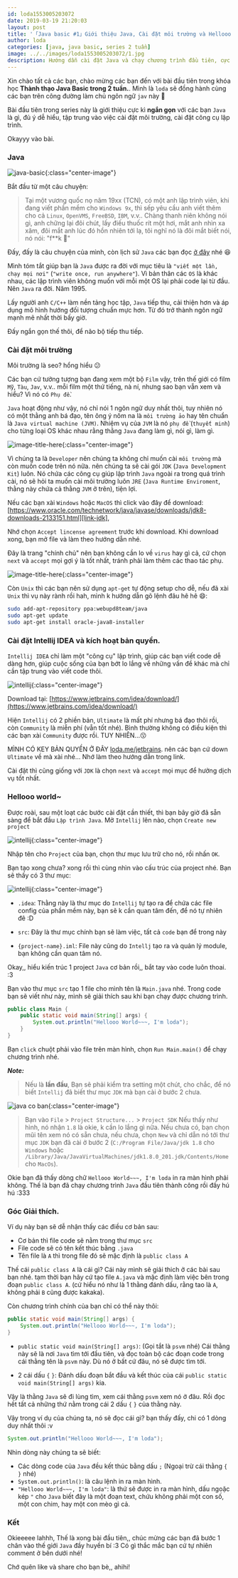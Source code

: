 ```yaml
---
id: loda1553005203072
date: 2019-03-19 21:20:03
layout: post
title: '「Java basic #1」Giới thiệu Java, Cài đặt môi trường và Hellooo world~'
author: loda
categories: [java, java basic, series 2 tuần]
image: ../../images/loda1553005203072/1.jpg
description: Hướng dẫn cài đặt Java và chạy chương trình đầu tiên, cực dễ hiểu
---
```


Xin chào tất cả các bạn, chào mừng các bạn đến với bài đầu tiên trong khóa học **Thành thạo Java Basic trong 2 tuần.**. Mình là `loda` sẽ đồng hành cùng các bạn trên công đường làm chủ ngôn ngữ `jav` này 🤗

Bài đầu tiên trong series này là giới thiệu cực kì **ngắn gọn** với các bạn `Java` là gì, đủ ý dễ hiểu, tập trung vào việc cài đặt môi trường, cài đặt công cụ lập trình. 

Okayyy vào bài.

### Java

![java-basic](../../images/loda1553005203072/4.jpg){:class="center-image"}

Bắt đầu từ một câu chuyện: 

> Tại một vương quốc nọ năm 19xx (TCN), có một anh lập trình viên, khi đang viết phần mềm cho `Windows 9x`, thì sếp yêu cầu anh viết thêm cho cả `Linux`, `OpenVMS`, `FreeBSD`, `IBM`, v.v.. Chàng thanh niên không nói gì, anh chững lại đôi chút, lấy điếu thuốc rít một hơi, mắt anh nhìn xa xăm, đôi mắt anh lúc đó hồn nhiên tới lạ, tôi nghĩ nó là đôi mắt biết nói, nó nói: "f**k 🙂"

Đấy, đấy là câu chuyện của mình, còn lịch sử `Java` các bạn đọc [ở đây][java-wiki] nhé 😆

 Mình tóm tắt giúp bạn là `Java` được ra đời với mục tiêu là `"viết một lần, chạy mọi nơi"` (`"write once, run anywhere"`). Vì bản thân các `OS` là khác nhau, các lập trình viên không muốn với mỗi một OS lại phải code lại từ đầu. Nên `Java` ra đời. Năm 1995. 
 
 Lấy người anh `C/C++` làm nền tảng học tập, `Java` tiếp thu, cải thiện hơn và áp dụng mô hình hướng đối tượng chuẩn mực hơn. Từ đó trở thành ngôn ngữ mạnh mẽ nhất thời bấy giờ.

Đấy ngắn gọn thế thôi, để não bộ tiếp thu tiếp.

### Cài đặt môi trường

Môi trường là seo? hổng hiểu 😕

Các bạn cứ tưởng tượng bạn đang xem một bộ `Film` vậy, trên thế giới có film `Mỹ`, `Tàu`, `Jav`, v.v.. mỗi film một thứ tiếng, nà ní, nhưng sao bạn vẫn xem và hiểu? Vì nó có `Phụ đề`.

`Java` hoạt động như vậy, nó chỉ nói 1 ngôn ngữ duy nhất thôi, tuy nhiên nó có một thằng anh bá đạo, tên ông ý nôm na là `môi trường ảo` hay tên chuẩn là `Java virtual machine (JVM)`. Nhiệm vụ của `JVM` là nó `phụ đề` (`thuyết minh`) cho từng loại OS khác nhau rằng thằng `Java` đang làm gì, nói gì, làm gì.

![image-title-here](../../images/loda1553005203072/2.png){:class="center-image"}

Vì chúng ta là `Developer` nên chúng ta không chỉ muốn cài `môi trường` mà còn muốn code trên nó nữa. nên chúng ta sẽ cài gói `JDK` (`Java Development Kit`) luôn. Nó chứa các công cụ giúp lập trình `Java` ngoài ra trong quá trình cài, nó sẽ hỏi ta muốn cài môi trường luôn `JRE` (`Java Runtime Enviroment`, thằng này chứa cả thằng `JVM` ở trên), tiện lợi.

Nếu các bạn xài `Windows` hoặc `MacOS` thì click vào đây để download:
 [https://www.oracle.com/technetwork/java/javase/downloads/jdk8-downloads-2133151.html][link-jdk], 
 
 Nhớ chọn `Accept lincense agreement` trước khi download. Khi download xong, bạn mở file và làm theo hướng dẫn nhé. 

Đây là trang "chính chủ" nên bạn không cần lo về `virus` hay gì cả, cứ chọn `next` và `accept` mọi gợi ý là tốt nhất, tránh phải làm thêm các thao tác phụ.

![image-title-here](../../images/loda1553005203072/3.jpg){:class="center-image"}

Còn `Unix` thì các bạn nên sử dụng `apt-get` tự động setup cho dễ, nếu đã xài `Unix` thì vụ này rành rồi hah, mình k hướng dẫn gõ lệnh đâu hê hê 😄:

```bash
sudo add-apt-repository ppa:webupd8team/java
sudo apt-get update
sudo apt-get install oracle-java8-installer
```

### Cài đặt Intellij IDEA và kích hoạt bản quyền.

`Intellij IDEA` chỉ làm một "công cụ" lập trình, giúp các bạn viết code dễ dàng hơn, giúp cuộc sống của bạn bớt lo lắng về những vấn đề khác mà chỉ cần tập trung vào viết code thôi.

![intellij](../../images/loda1553005203072/5.png){:class="center-image"}

Download tại: [https://www.jetbrains.com/idea/download/](https://www.jetbrains.com/idea/download/)

Hiện `Intellij` có 2 phiền bản, `Ultimate` là mất phí nhưng bá đạo thôi rồi, còn `Community` là miễn phí (vẫn tốt nhé). Bình thường không có điều kiện thì các bạn xài `Community` được rồi. TUY NHIÊN...😗

MÌNH CÓ KEY BẢN QUYỀN Ở ĐÂY [loda.me/jetbrains][link-key]. nên các bạn cứ down `Ultimate` về mà xài nhé... Nhớ làm theo hướng dẫn trong link.

Cài đặt thì cũng giống với `JDK` là chọn `next` và `accept` mọi mục để hưởng dịch vụ tốt nhất.

### Hellooo world~

Được roài, sau một loạt các bước cài đặt cần thiết, thì bạn bây giờ đã sẵn sàng để bắt đầu `Lập trình Java`. Mở `Intellij` lên nào, chọn `Create new project`

![intellij](../../images/loda1553005203072/5.jpg){:class="center-image"}

Nhập tên cho `Project` của bạn, chọn thư mục lưu trữ cho nó, rồi nhấn `OK`.

Bạn tạo xong chưa? xong rồi thì cùng nhìn vào cấu trúc của project nhé.
Bạn sẽ thấy có 3 thư mục:

![intellij](../../images/loda1553005203072/6.jpg){:class="center-image"}

* `.idea`: Thằng này là thư mục do `Intellij` tự tạo ra để chứa các file config của phần mềm này, bạn sẽ k cần quan tâm đến, để nó tự nhiên đê :D 

* `src`: Đây là thư mục chính bạn sẽ làm việc, tất cả `code` bạn để trong này

* `{project-name}.iml`: File này cũng do `Intellj` tạo ra và quản lý module, bạn không cần quan tâm nó.

Okay,, hiểu kiến trúc 1 project `Java` cơ bản rồi,, bắt tay vào code luôn thoai. :3 

Bạn vào thư mục `src` tạo 1 file cho mình tên là `Main.java` nhé.
Trong code bạn sẽ viết như này, mình sẽ giải thích sau khi bạn chạy được chương trình.

```java
public class Main {
    public static void main(String[] args) {
        System.out.println("Hellooo World~~~, I'm loda");
    }
}
```

Bạn `click` chuột phải vào file trên màn hình, chọn `Run Main.main()` để chạy chương trình nhé.


**_Note:_**

> Nếu là **lần đầu**, Bạn sẽ phải kiểm tra setting một chút, cho chắc, để nó biết `Intellij` đã biết thư mục `JDK` mà bạn cài ở bước 2 chưa.

![java co ban](../../images/loda1553005203072/6.png){:class="center-image"}

> Bạn vào `File` > `Project Structure...` > `Project SDK`
Nếu thấy như hình, nó nhận `1.8` là okie, k cần lo lắng gì nữa. Nếu chưa có, bạn chọn mũi tên xem nó có sẵn chưa, nếu chưa, chọn `New` và chỉ dẫn nó tới thư mục `JDK` bạn đã cài ở bước 2 (`C:/Program File/Java/jdk 1.8` cho `Windows` hoặc `/Library/Java/JavaVirtualMachines/jdk1.8.0_201.jdk/Contents/Home` cho `MacOs`).

Okie bạn đã thấy dòng chữ `Hellooo World~~~, I'm loda` in ra màn hình phải không. Thế là bạn đã chạy chương trình `Java` đầu tiên thành công rồi đấy hú hú :333

### Góc Giải thích. 

Ví dụ này bạn sẽ dễ nhận thấy các điều cơ bản sau:

* Cơ bản thì file code sẽ nằm trong thư mục `src`
* File code sẽ có tên kết thúc bằng `.java`
* Tên file là `A` thì trong file đó sẽ mặc định là `public class A`

Thế cái `public class A` là cái gì? Cái này mình sẽ giải thich ở các bài sau bạn nhé. tạm thời bạn hãy cứ tạo file `A.java` và mặc định làm việc bên trong đoạn `public class A`. (cứ hiểu nó như là 1 thằng đánh dấu, rằng tao là `A`, không phải `B` cũng được kakaka).

Còn chương trình chính của bạn chỉ có thể này thôi:
```java
public static void main(String[] args) {
    System.out.println("Hellooo World~~~, I'm loda");
}
```

* `public static void main(String[] args)`: (Gọi tắt là `psvm` nhé) Cái thằng này sẽ là nơi `Java` tìm tới đầu tiên, và đọc toàn bộ các đoạn code trong cái thằng tên là `psvm` này. Dù nó ở bất cứ đâu, nó sẽ được tìm tới.

* 2 cái dấu `{` `}`: Đánh dấu đoạn bắt đầu và kết thúc của cái `public static void main(String[] args)` kia.

Vậy là thằng `Java` sẽ đi lùng tìm, xem cái thằng `psvm` xem nó ở đâu. Rồi đọc hết tất cả những thứ nằm trong cái 2 dấu `{` `}` của thằng này.

Vậy trong ví dụ của chúng ta, nó sẽ đọc cái gì? bạn thấy đấy, chi có 1 dòng duy nhất thôi :v

```java
System.out.println("Hellooo World~~~, I'm loda");
```
Nhìn dòng này chúng ta sẽ biết:
* Các dòng code của `Java` đều kết thúc bằng dấu `;` (Ngoại trừ cái thằng `{` `}` nhé)
* `System.out.println()`: là câu lệnh in ra màn hình.
* `"Hellooo World~~~, I'm loda"`: là thứ sẽ được in ra màn hình, dấu ngoặc kép `"` cho `Java` biết đây là một đoạn text, chứu không phải một con số, một con chim, hay một con mèo gì cả.

### Kết

Okieeeee lahhh, Thế là xong bài đầu tiên,, chúc mừng các bạn đã bước 1 chân vào thế giới `Java` đầy huyền bí :3 Có gì thắc mắc bạn cứ tự nhiên comment ở bên dưới nhé!

Chớ quên like và share cho bạn bè,, ahihi!


[java-wiki]: https://vi.wikipedia.org/wiki/Java_(ngôn_ngữ_lập_trình)
[link-jdk]: https://www.oracle.com/technetwork/java/javase/downloads/jdk8-downloads-2133151.html
[link-key]: https://loda.me/jetbrains
